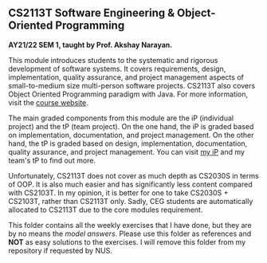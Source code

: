 ## CS2113T Software Engineering & Object-Oriented Programming

**AY21/22 SEM 1, taught by Prof. Akshay Narayan.**

This module introduces students to the systematic and rigorous development of software systems. It covers requirements, design, implementation, quality assurance, and project management aspects of small-to-medium size multi-person software projects. CS2113T also covers Object Oriented Programming paradigm with Java. For more information, visit the [course website](https://nus-cs2113-ay2122s1.github.io/website/).

The main graded components from this module are the iP (individual project) and the tP (team project). On the one hand, the iP is graded based on implementation, documentation, and project management. On the other hand, the tP is graded based on design, implementation, documentation, quality assurance, and project management. You can visit [my iP](https://github.com/richwill28/ip) and my team's tP to find out more.

Unfortunately, CS2113T does not cover as much depth as CS2030S in terms of OOP. It is also much easier and has significantly less content compared with CS2103T. In my opinion, it is better for one to take CS2030S + CS2103T, rather than CS2113T only. Sadly, CEG students are automatically allocated to CS2113T due to the core modules requirement.

This folder contains all the weekly exercises that I have done, but they are by no means the *model answers*. Please use this folder as references and **NOT** as easy solutions to the exercises. I will remove this folder from my repository if requested by NUS.
